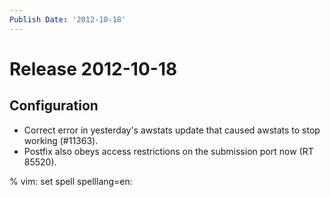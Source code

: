 ```yaml
---
Publish Date: '2012-10-18'
---
```


# Release 2012-10-18

## Configuration

- Correct error in yesterday's awstats update that caused awstats to stop
  working (#11363).
- Postfix also obeys access restrictions on the submission port now (RT 85520).

% vim: set spell spelllang=en:

